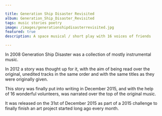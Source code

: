 ```yaml
---

title: Generation Ship Disaster Revisited
album: Generation_Ship_Disaster_Revisited
tags: music stories poetry
image: /images/generationshipdisasterrevisited.jpg
featured: true
description: A space musical / short play with 16 voices of friends 

---
```


In 2008 Generation Ship Disaster was a collection of mostly instrumental music.

In 2012 a story was thought up for it, with the aim of being read over the original, unedited tracks in the same order and with the same titles as they were originally given.

This story was finally put into writing in December 2015, and with the help of 16 wonderful volunteers, was narrated over the top of the original music.

It was released on the 31st of December 2015 as part of a 2015 challenge to finally finish an art project started long ago every month.
